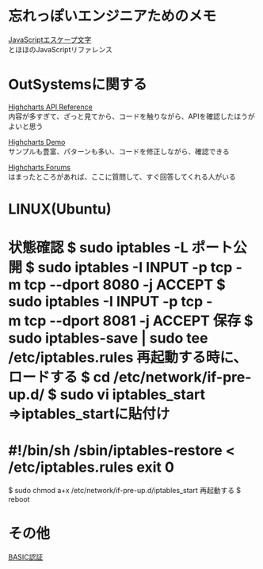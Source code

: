 # 忘れっぽいエンジニアためのメモ

[JavaScriptエスケープ文字](http://www.tohoho-web.com/js/string.htm)  
とほほのJavaScriptリファレンス

# OutSystemsに関する
[Highcharts API Reference](https://api.highcharts.com/highcharts/labels.style)     
内容が多すぎて、ざっと見てから、コードを触りながら、APIを確認したほうがよいと思う	
	
[Highcharts Demo](https://www.highcharts.com/demo)    
サンプルも豊富、パターンも多い、コードを修正しながら、確認できる	
	
[Highcharts Forums](https://www.outsystems.com/forums/25/technology-integration/)     
はまったところがあれば、ここに質問して、すぐ回答してくれる人がいる	

# LINUX(Ubuntu)
状態確認
$ sudo iptables -L
ポート公開
$ sudo iptables -I INPUT -p tcp -m tcp --dport 8080 -j ACCEPT
$ sudo iptables -I INPUT -p tcp -m tcp --dport 8081 -j ACCEPT
保存
$ sudo iptables-save | sudo tee /etc/iptables.rules
再起動する時に、ロードする
$ cd /etc/network/if-pre-up.d/
$ sudo vi iptables_start
⇒iptables_startに貼付け
========================
#!/bin/sh
/sbin/iptables-restore < /etc/iptables.rules
exit 0
========================
$ sudo chmod a+x /etc/network/if-pre-up.d/iptables_start
再起動する
$ reboot

# その他
[BASIC認証](https://github.com/wangzhijin/memo/blob/master/txt)
